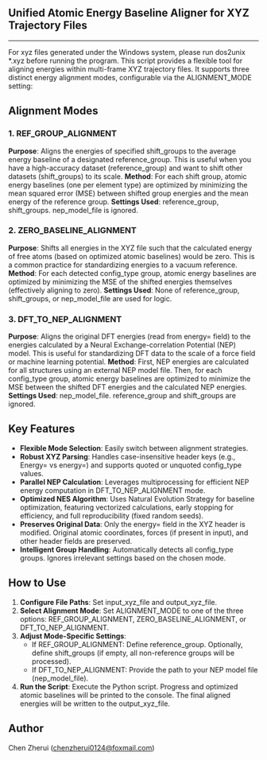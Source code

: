 ## Unified Atomic Energy Baseline Aligner for XYZ Trajectory Files

---
For xyz files generated under the Windows system, please run dos2unix *.xyz before running the program.
This script provides a flexible tool for aligning energies within multi-frame XYZ trajectory files. It supports three distinct energy alignment modes, configurable via the ALIGNMENT_MODE setting:

## Alignment Modes

### 1. REF_GROUP_ALIGNMENT

**Purpose**: Aligns the energies of specified shift_groups to the average energy baseline of a designated reference_group. This is useful when you have a high-accuracy dataset (reference_group) and want to shift other datasets (shift_groups) to its scale.
**Method**: For each shift group, atomic energy baselines (one per element type) are optimized by minimizing the mean squared error (MSE) between shifted group energies and the mean energy of the reference group.
**Settings Used**: reference_group, shift_groups. nep_model_file is ignored.

### 2. ZERO_BASELINE_ALIGNMENT

**Purpose**: Shifts all energies in the XYZ file such that the calculated energy of free atoms (based on optimized atomic baselines) would be zero. This is a common practice for standardizing energies to a vacuum reference.
**Method**: For each detected config_type group, atomic energy baselines are optimized by minimizing the MSE of the shifted energies themselves (effectively aligning to zero).
**Settings Used**: None of reference_group, shift_groups, or nep_model_file are used for logic.

### 3. DFT_TO_NEP_ALIGNMENT

**Purpose**: Aligns the original DFT energies (read from energy= field) to the energies calculated by a Neural Exchange-correlation Potential (NEP) model. This is useful for standardizing DFT data to the scale of a force field or machine learning potential.
**Method**: First, NEP energies are calculated for all structures using an external NEP model file. Then, for each config_type group, atomic energy baselines are optimized to minimize the MSE between the shifted DFT energies and the calculated NEP energies.
**Settings Used**: nep_model_file. reference_group and shift_groups are ignored.

## Key Features

- **Flexible Mode Selection**: Easily switch between alignment strategies.
- **Robust XYZ Parsing**: Handles case-insensitive header keys (e.g., Energy= vs energy=) and supports quoted or unquoted config_type values.
- **Parallel NEP Calculation**: Leverages multiprocessing for efficient NEP energy computation in DFT_TO_NEP_ALIGNMENT mode.
- **Optimized NES Algorithm**: Uses Natural Evolution Strategy for baseline optimization, featuring vectorized calculations, early stopping for efficiency, and full reproducibility (fixed random seeds).
- **Preserves Original Data**: Only the energy= field in the XYZ header is modified. Original atomic coordinates, forces (if present in input), and other header fields are preserved.
- **Intelligent Group Handling**: Automatically detects all config_type groups. Ignores irrelevant settings based on the chosen mode.

## How to Use

1. **Configure File Paths**: Set input_xyz_file and output_xyz_file.
2. **Select Alignment Mode**: Set ALIGNMENT_MODE to one of the three options: REF_GROUP_ALIGNMENT, ZERO_BASELINE_ALIGNMENT, or DFT_TO_NEP_ALIGNMENT.
3. **Adjust Mode-Specific Settings**:
   - If REF_GROUP_ALIGNMENT: Define reference_group. Optionally, define shift_groups (if empty, all non-reference groups will be processed).
   - If DFT_TO_NEP_ALIGNMENT: Provide the path to your NEP model file (nep_model_file).
4. **Run the Script**: Execute the Python script. Progress and optimized atomic baselines will be printed to the console. The final aligned energies will be written to the output_xyz_file.

## Author

Chen Zherui (chenzherui0124@foxmail.com)
